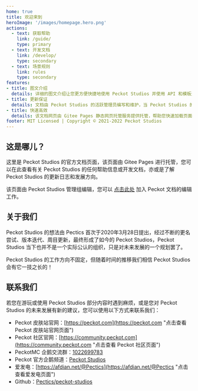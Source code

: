 ```yaml
---
home: true
title: 欢迎来到
heroImage: '/images/homepage.hero.png'
actions:
  - text: 获取帮助
    link: /guide/
    type: primary
  - text: 开发文档
    link: /develop/
    type: secondary
  - text: 场景规则
    link: rules
    type: secondary
features:
- title: 图文介绍
  details: 详细的图文介绍让您更方便快捷地使用 Peckot Studios 并使用 API 和模板进行开发。
- title: 更新保证
  details: 文档由 Peckot Studios 的活跃管理员编写和维护，当 Peckot Studios 的更新影响使用方式时，本文档也会相应更新。
- title: 快速高效
  details: 该文档网页由 Gitee Pages 静态网页托管服务提供托管，帮助您快速加载页面。
footer: MIT Licensed | Copyright © 2021-2022 Peckot Studios
---
```


## 这是哪儿？

这里是 Peckot Studios 的官方文档页面，该页面由 Gitee Pages 进行托管，您可以在此查看有关 Peckot Studios 的任何帮助信息或开发文档，亦或是了解 Peckot Studios 的更新日志和发展方向。

该页面由 Peckot Studios 管理组编辑，您可以 [点击此处](https://github.com/Pectics/peckot-vuepress-docs "点击查看 Peckot 文档的 Github 页面") 加入 Peckot 文档的编辑工作。

## 关于我们

Peckot Studios 的想法由 Pectics 首次于2020年3月28日提出，经过不断的更名尝试、版本迭代、周目更新，最终形成了如今的 Peckot Studios，Peckot Studios 当下也并不是一个实际公认的组织，只是对未来发展的一个规划罢了。

Peckot Studios 的工作方向不固定，但随着时间的推移我们相信 Peckot Studios 会有它一技之长的！

## 联系我们

若您在游玩或使用 Peckot Studios 部分内容时遇到麻烦，或是您对 Peckot Studios 的未来发展有新的建议，您可以使用以下方式来联系我们：

- Peckot 皮肤站官网：[https://peckot.com](https://peckot.com "点击查看 Peckot 皮肤站官网页面")
- Peckot 社区官网：[https://community.peckot.com](https://community.peckot.com "点击查看 Peckot 社区页面")
- PeckotMC 企鹅交流群：[1022699783](https://jq.qq.com/?_wv=1027&k=nj7gzhVP "点击加入群聊")
- Peckot 官方企鹅频道：[Peckot Studios](https://qun.qq.com/qqweb/qunpro/share?_wv=3&_wwv=128&inviteCode=12H9tG&from=246610&biz=ka "点击加入频道")
- 爱发电：[https://afdian.net/@Pectics](https://afdian.net/@Pectics "点击查看爱发电页面")
- Github：[Pectics/peckot-studios](https://github.com/Pectics/peckot-studios "点击查看 Github 页面")